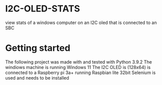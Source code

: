 # I2C-OLED-STATS
view stats of a windows computer on an I2C oled that is connected to an SBC



# Getting started
The following project was made with and tested with Python 3.9.2
The windiows machine is running Windows 11
The I2C OLED is (128x64) is connected to a Raspberry pi 3a+ running Raspbian lite 32bit
Selenium is used and needs to be installed

# 
